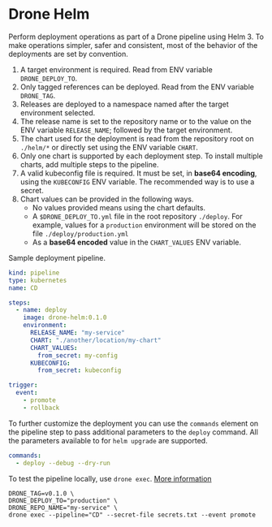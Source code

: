 # Drone Helm

Perform deployment operations as part of a Drone pipeline using Helm 3. To make
operations simpler, safer and consistent, most of the behavior of the deployments
are set by convention.

1. A target environment is required. Read from ENV variable `DRONE_DEPLOY_TO`.
2. Only tagged references can be deployed. Read from the ENV variable `DRONE_TAG`.
3. Releases are deployed to a namespace named after the target environment selected.
4. The release name is set to the repository name or to the value on the ENV variable
   `RELEASE_NAME`; followed by the target environment.
5. The chart used for the deployment is read from the repository root on `./helm/*`
   or directly set using the ENV variable `CHART`.
6. Only one chart is supported by each deployment step. To install multiple charts,
   add multiple steps to the pipeline.
7. A valid kubeconfig file is required. It must be set, in __base64 encoding__, using
   the `KUBECONFIG` ENV variable. The recommended way is to use a secret. 
8. Chart values can be provided in the following ways.
    - No values provided means using the chart defaults.
    - A `$DRONE_DEPLOY_TO.yml` file in the root repository `./deploy`. For example, values
      for a `production` environment will be stored on the file `./deploy/production.yml`
    - As a __base64 encoded__ value in the `CHART_VALUES` ENV variable.  

Sample deployment pipeline.

```yaml
kind: pipeline
type: kubernetes
name: CD

steps:
  - name: deploy
    image: drone-helm:0.1.0
    environment:
      RELEASE_NAME: "my-service"
      CHART: "./another/location/my-chart"
      CHART_VALUES:
        from_secret: my-config
      KUBECONFIG:
        from_secret: kubeconfig

trigger:
  event:
    - promote
    - rollback
```

To further customize the deployment you can use the `commands` element on the pipeline
step to pass additional parameters to the `deploy` command. All the parameters available
to for `helm upgrade` are supported.

```yaml
commands:
  - deploy --debug --dry-run
```

To test the pipeline locally, use `drone exec`. [More information](https://docs.drone.io/quickstart/cli/)

```shell script
DRONE_TAG=v0.1.0 \
DRONE_DEPLOY_TO="production" \
DRONE_REPO_NAME="my-service" \
drone exec --pipeline="CD" --secret-file secrets.txt --event promote
```
